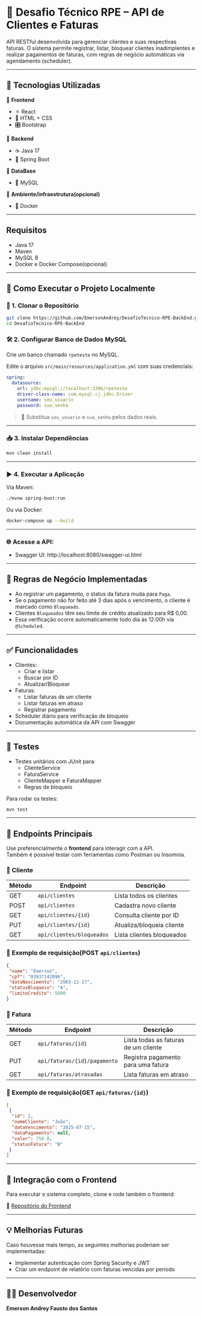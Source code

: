 # 💼 Desafio Técnico RPE – API de Clientes e Faturas

API RESTful desenvolvida para gerenciar clientes e suas respectivas faturas. O sistema permite registrar, listar, bloquear clientes inadimplentes e realizar pagamentos de faturas, com regras de negócio automáticas via agendamento (scheduler).

---

## 🧱 Tecnologias Utilizadas

🔹 **Frontend**
- ⚛️ React
- 🎨 HTML + CSS
- 🎛️ Bootstrap

🔹 **Backend**
 - ☕ Java 17  
 - 🧩 Spring Boot

🔹 **DataBase**
 - 💾 MySQL

🔹 **Ambiente/infraestrutura(opcional)**
 - 🐳 Docker
   
---

## Requisitos

- Java 17
- Maven
- MySQL 8 
- Docker e Docker Compose(opcional)

---

## 🚀 Como Executar o Projeto Localmente

### 📁 1. Clonar o Repositório

```bash
git clone https://github.com/EmersonAndrey/DesafioTecnico-RPE-BackEnd.git
cd DesafioTecnico-RPE-BackEnd
```

### 🛠️ 2. Configurar Banco de Dados MySQL

Crie um banco chamado `rpeteste` no MySQL.

Edite o arquivo `src/main/resources/application.yml` com suas credenciais:

```yaml
spring:
  datasource:
    url: jdbc:mysql://localhost:3306/rpeteste
    driver-class-name: com.mysql.cj.jdbc.Driver
    username: seu_usuario
    password: sua_senha
```

> 📝 Substitua `seu_usuario` e `sua_senha` pelos dados reais.

---

### 📥 3. Instalar Dependências

```bash
mvn clean install
```

---

### ▶️ 4. Executar a Aplicação

Via Maven:

```bash
./mvnw spring-boot:run
```

Ou via Docker:

```bash
docker-compose up --build
```

---

### 🌐 Acesse a API:

- Swagger UI: http://localhost:8080/swagger-ui.html
  
---

## 🔁 Regras de Negócio Implementadas

- Ao registrar um pagamento, o status da fatura muda para `Paga`.
- Se o pagamento não for feito até 3 dias após o vencimento, o cliente é marcado como `Bloqueado`.
- Clientes `Bloqueados` têm seu limite de crédito atualizado para R$ 0,00.
- Essa verificação ocorre automaticamente todo dia às 12:00h via `@Scheduled`.

---

## ✅ Funcionalidades
- Clientes:
    - Criar e listar
    - Buscar por ID
    - Atualizar/Bloquear
- Faturas:
    - Listar faturas de um cliente
    - Listar faturas em atraso
    - Registrar pagamento
- Scheduler diário para verificação de bloqueio
- Documentação automática da API com Swagger

---

## 🧪 Testes

- Testes unitários com JUnit para:
  - ClienteService
  - FaturaService
  - ClienteMapper e FaturaMapper
  - Regras de bloqueio
 
Para rodar os testes:
```bash
mvn test
```

---

## 🔌 Endpoints Principais

Use preferencialmente o **frontend** para interagir com a API.  
Também é possível testar com ferramentas como Postman ou Insomnia.


### 🔐 Cliente

| Método | Endpoint                        | Descrição                  |
|--------|---------------------------------|----------------------------|
| GET    | `api/clientes`                  | Lista todos os clientes    |
| POST   | `api/clientes`                  | Cadastra novo cliente      |
| GET    | `api/clientes/{id}`             | Consulta cliente por ID    |
| PUT    | `api/clientes/{id}`             | Atualiza/bloqueia cliente  |
| GET    | `api/clientes/bloqueados`       | Lista clientes bloqueados  |

### 🧪 Exemplo de requisição(POST `api/clientes`)

```json
{
 "nome": "Emerson",
 "cpf": "03937142096",
 "dataNascimento": "2003-11-27",
 "statusBloqueio": "A",
 "limiteCredito": 5000
}
```

### 🔐 Fatura

| Método | Endpoint                        | Descrição                               |
|--------|---------------------------------|-----------------------------------------|
| GET    | `api/faturas/{id}`              | Lista todas as faturas de um cliente    |
| PUT    | `api/faturas/{id}/pagamento`    | Registra pagamento para uma fatura      |
| GET    | `api/faturas/atrasadas`         |  Lista faturas em atraso                |

### 🧪 Exemplo de requisição(GET `api/faturas/{id}`)

```json
[
 {
  "id": 2,
  "nomeCliente": "João",
  "dataVencimento": "2025-07-15",
  "dataPagamento": null,
  "valor": 750.0,
  "statusFatura": "B"
 }
]
```

---

## 🧩 Integração com o Frontend

Para executar o sistema completo, clone e rode também o frontend:

🔗 [Repositório do Frontend](https://github.com/EmersonAndrey/DesafioTecnico-RPE-FrontEnd)

---

## 💡 Melhorias Futuras
Caso houvesse mais tempo, as seguintes melhorias poderiam ser implementadas:

- Implementar autenticação com Spring Security e JWT
- Criar um endpoint de relatório com faturas vencidas por período

---

## 👨‍💻 Desenvolvedor

**Emerson Andrey Fausto dos Santos**  
